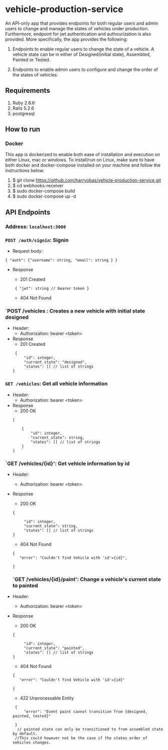 # vehicle-production-service

An API-only app that provides endpoints for both regular users and admin users to change and manage the states of vehicles under production. Furthermore, endpoint for  jwt authentication and authourization is also provided. More specifically, the app provides the following:

1. Endpoints to enable regular users to change the state of a vehicle. A vehicle state can be in either of Designed(initial state), Assembled, Painted or Tested.

2. Endpoints to enable admin users to configure and change the order of the states of vehicles. 

## Requirements 

1. Ruby 2.6.6 
2. Rails 5.2.6
3. postgresql 

## How to run 

### Docker 

This app is dockerized to enable both ease of installation and execution on either Linux, mac or windows. To install/run on Linux, make sure to have both docker and docker-compose installed on your machine and follow the instructions below:

1. $ git clone https://github.com/harryobas/vehicle-production-service.git
2. $ cd webhooks-receiver
3. $ sudo docker-compose build
4. $ sudo docker-compose up -d


## API Endpoints 

### Address: `localhost:3000`

### `POST /auth/signin`: Signin
  - Request body:

  ```
  { "auth": {"username": string, "email": string } }

  ```
  - Response

    - 201 Created
    ```
     { "jwt": string // bearer token }
    ```
    - 404 Not Found

### `POST /vehicles : Creates a new vehicle with initial state designed
  - Header:
    - Authorization: bearer \<token\>
  - Response
    - 201 Created
    ```
     {
         "id": integer, 
         "current_state": "designed", 
         "states": [] // list of strings
    }
    ```

### `GET /vehicles`: Get all vehicle information
  - Header:
    - Authorization: bearer \<token\>
  - Response
    - 200 OK
    ```
    [

        {
            "id": integer,
            "current_state": string,
            "states": [] // list of strings
        }
    ]

    ```
### `GET /vehicles/{id}': Get vehicle information by id
  - Header:
    - Authorization: bearer \<token\>
  - Response
    - 200 OK
    ```
    {
    
         "id": integer,
         "current_state": string,
         "states": [] // list of strings
    }
    ```
    - 404 Not Found
    ```
    {
       "error": "Couldn't find Vehicle with 'id'={id}",
       
    }
    ```

    ### `GET /vehicles/{id}/paint': Change a vehicle's current state to painted 
  - Header:
    - Authorization: bearer \<token\>
  - Response
    - 200 OK
    ```
    {
    
         "id": integer,
         "current_state": "painted",
         "states": [] // list of strings
    }
    ```
    - 404 Not Found
    ```
    {
       "error": "Couldn't find Vehicle with 'id'={id}"
       
    }
    ```
    - 422 Unprocessable Entity
    ```
     { 
         "error": "Event paint cannot transition from {designed, painted, tested}" 
        
     }
      // painted state can only be transitioned to from assembled state by default. 
     //This could however not be the case if the states order of vehicles changes.

    ```
    



 










